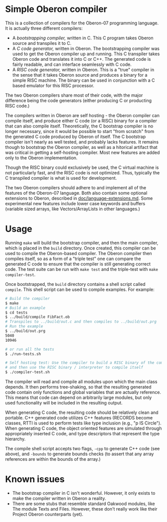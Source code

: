 # Simple Oberon compiler

This is a collection of compilers for the Oberon-07 programming language. It is
actually three different compilers:

*   A *bootstrapping compiler,* written in C. This C program takes Oberon source
    and transpiles it to C.
*   A *C code generator,* written in Oberon. The bootstrapping compiler was used
    to get the Oberon compiler up and running. This C transpiler takes Oberon
    code and translates it into C or C++. The generated code is fairly readable,
    and can interface seamlessly with C code.
*   A *RISC code generator,* written in Oberon. This is a "true" compiler in the
    sense that it takes Oberon source and produces a binary for a simple RISC
    machine. The binary can be used in conjunction with a C based emulator for
    this RISC processor.

The two Oberon compilers share most of their code, with the major difference
being the code generators (either producing C or producting RISC code.)

The compilers written in Oberon are self hosting - the Oberon compiler can
compile itself, and produce either C code (or a RISC) binary for a compiler that
can also compile itself. Theoretically, the C bootstrap compiler is no longer
necessary, since it would be possible to start "from scratch" from the generated
C code produced by Oberon of itself. The C bootstrap compiler isn't nearly as
well tested, and probably lacks features. It remains though to bootstrap the
Oberon compiler, as well as a hitorical artifact that was critical in getting a
self-hosting compiler. Most new features are added only to the Oberon
implementation.

Though the RISC binary could exclusively be used, the C virtual machine is not
particularly fast, and the RISC code is not optimized. Thus, typically the C
transpiled compiler is what is used for development.

The two Oberon compilers should adhere to and implement all of the features of
the Oberon-07 language. Both also contain some optional extensions to Oberon,
described in [doc/language-extensions.md](doc/language-extensions.md). Some
experimental new features include lower case keywords and buffers (variable
sized arrays, like Vectors/ArrayLists in other languages.)

# Usage

Running `make` will build the bootstrap compiler, and then the main compiler,
which is placed in the `build` directory. Once created, this compiler can be
used to compile the Oberon-based compiler. The Oberon compiler then compiles
itself, so as a form of a "triple test" one can compare the generated C code to
ensure that the compiler is still generating correct code. The test suite can be
run with `make test` and the triple-test with `make compiler-test`.

Once bootstrapped, the `build` directory contains a shell script called
`compile`. This shell script can be used to compile examples. For example:

```bash
# Build the compiler
$ make
# Build an example
$ cd tests
$ ../build/compile FibFact.ob
# Transpiles to ../build/out.c and then compiles to ../build/out.prg
# Run the example
$ ../build/out.prg
5040
10946

# or run all the tests
$ ./run-tests.sh

# Self hosting test: Use the compiler to build a RISC binary of the compiler,
# and then use the RISC binary / interpreter to compile itself
$ ./compiler-test.sh
```

The compiler will read and compile all modules upon which the main class
depends. It then performs tree-shaking, so that the resulting generated code
contain only functions and global variables that are actually reference. This
means that code can depend on arbitrarily large modules, but only used
functionality will be included in the resulting output.

When generating C code, the resulting code should be relatively clean and
portable. C++ generated code utilizes C++ features (RECORDS become classes, RTTI
is used to perform tests like type inclusion (e.g., "p IS Circle"). When
generating C code, the object oriented features are simulated through
appropriately inserted C code, and type descriptors that represent the type
hierarchy.

The compile shell script accepts two flags, `-cpp` to generate C++ code (see
above), and `-bounds` to generate bounds checks (to assert that any array
references are within the bounds of the array.)

# Known issues

*   The bootstrap compiler in C isn't wonderful. However, it only exists to make
    the compiler written in Oberon a reality.
*   There are some stubs that resemble standard Oakwood modules, like The module
    Texts and Files. However, these don't really work like their Project Oberon
    counterparts (yet).
